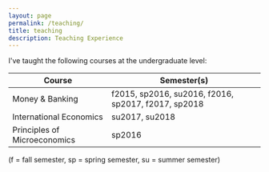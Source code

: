 ```yaml
---
layout: page
permalink: /teaching/
title: teaching
description: Teaching Experience
---
```


I've taught the following courses at the undergraduate level:

| Course                        | Semester(s)                                         |
|-------------------------------|-----------------------------------------------------|
| Money & Banking               | f2015, sp2016, su2016, f2016, sp2017, f2017, sp2018 |
| International Economics       | su2017, su2018                                      |
| Principles of Microeconomics | sp2016                                            ||



(f = fall semester, sp = spring semester, su = summer semester)
